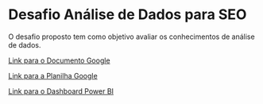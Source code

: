 # Desafio Análise de Dados para SEO

O desafio proposto tem como objetivo avaliar os conhecimentos de análise de dados.

[Link para o Documento Google](https://docs.google.com/document/d/1Qky3CKrQeehN6bylQcLxAbeteLXFyvtgxDDwNrWyGT8/edit?usp=sharing)

[Link para a Planilha Google](https://docs.google.com/spreadsheets/d/1YoE2CXKeFbHV_Hys-Umachb2uQ0ANB_LfFaD-ISgeck/edit?usp=sharing)

[Link para o Dashboard Power BI](https://app.powerbi.com/view?r=eyJrIjoiNTVmNjg3ZTUtZTliNy00ZGUyLWIzYjctZmNhOTUzOWY5YTllIiwidCI6ImYwMDYxN2E3LWU4ZmItNDY4ZC1iODVkLWRkMjZlZTRhZjJiZSJ9)
